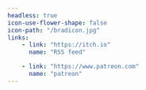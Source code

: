 ```yaml
---
headless: true
icon-use-flower-shape: false
icon-path: "/bradicon.jpg"
links:
    - link: "https://itch.io"
      name: "RSS feed"

    - link: "https://www.patreon.com"
      name: "patreon"
---
```

